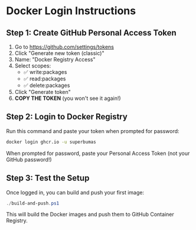 # Docker Login Instructions

## Step 1: Create GitHub Personal Access Token

1. Go to https://github.com/settings/tokens
2. Click "Generate new token (classic)"
3. Name: "Docker Registry Access"
4. Select scopes:
   - ✅ write:packages
   - ✅ read:packages
   - ✅ delete:packages
5. Click "Generate token"
6. **COPY THE TOKEN** (you won't see it again!)

## Step 2: Login to Docker Registry

Run this command and paste your token when prompted for password:

```bash
docker login ghcr.io -u superbumas
```

When prompted for password, paste your Personal Access Token (not your GitHub password!)

## Step 3: Test the Setup

Once logged in, you can build and push your first image:

```powershell
./build-and-push.ps1
```

This will build the Docker images and push them to GitHub Container Registry. 